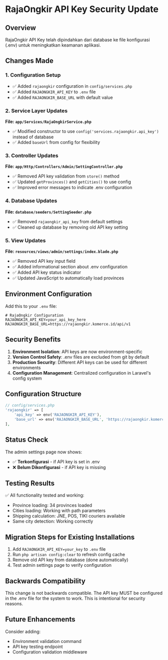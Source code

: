 # RajaOngkir API Key Security Update

## Overview
RajaOngkir API Key telah dipindahkan dari database ke file konfigurasi (.env) untuk meningkatkan keamanan aplikasi.

## Changes Made

### 1. Configuration Setup
- ✅ Added `rajaongkir` configuration in `config/services.php`
- ✅ Added `RAJAONGKIR_API_KEY` to `.env` file
- ✅ Added `RAJAONGKIR_BASE_URL` with default value

### 2. Service Layer Updates
**File: `app/Services/RajaOngkirService.php`**
- ✅ Modified constructor to use `config('services.rajaongkir.api_key')` instead of database
- ✅ Added `baseUrl` from config for flexibility

### 3. Controller Updates
**File: `app/Http/Controllers/Admin/SettingController.php`**
- ✅ Removed API key validation from `store()` method
- ✅ Updated `getProvinces()` and `getCities()` to use config
- ✅ Improved error messages to indicate .env configuration

### 4. Database Updates
**File: `database/seeders/SettingSeeder.php`**
- ✅ Removed `rajaongkir_api_key` from default settings
- ✅ Cleaned up database by removing old API key setting

### 5. View Updates
**File: `resources/views/admin/settings/index.blade.php`**
- ✅ Removed API key input field
- ✅ Added informational section about .env configuration
- ✅ Added API key status indicator
- ✅ Updated JavaScript to automatically load provinces

## Environment Configuration

Add this to your `.env` file:
```env
# RajaOngkir Configuration
RAJAONGKIR_API_KEY=your_api_key_here
RAJAONGKIR_BASE_URL=https://rajaongkir.komerce.id/api/v1
```

## Security Benefits

1. **Environment Isolation**: API keys are now environment-specific
2. **Version Control Safety**: .env files are excluded from git by default
3. **Production Security**: Different API keys can be used for different environments
4. **Configuration Management**: Centralized configuration in Laravel's config system

## Configuration Structure

```php
// config/services.php
'rajaongkir' => [
    'api_key' => env('RAJAONGKIR_API_KEY'),
    'base_url' => env('RAJAONGKIR_BASE_URL', 'https://rajaongkir.komerce.id/api/v1'),
],
```

## Status Check

The admin settings page now shows:
- ✅ **Terkonfigurasi** - if API key is set in .env
- ❌ **Belum Dikonfigurasi** - if API key is missing

## Testing Results

✅ All functionality tested and working:
- Province loading: 34 provinces loaded
- Cities loading: Working with path parameters
- Shipping calculation: JNE, POS, TIKI couriers available
- Same city detection: Working correctly

## Migration Steps for Existing Installations

1. Add `RAJAONGKIR_API_KEY=your_key` to `.env` file
2. Run `php artisan config:clear` to refresh config cache
3. Remove old API key from database (done automatically)
4. Test admin settings page to verify configuration

## Backwards Compatibility

This change is not backwards compatible. The API key MUST be configured in the .env file for the system to work. This is intentional for security reasons.

## Future Enhancements

Consider adding:
- Environment validation command
- API key testing endpoint
- Configuration validation middleware
